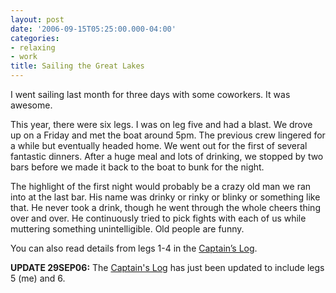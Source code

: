 ```yaml
---
layout: post
date: '2006-09-15T05:25:00.000-04:00'
categories:
- relaxing
- work
title: Sailing the Great Lakes
---
```


I went sailing last month for three days with some coworkers. It was awesome.

This year, there were six legs. I was on leg five and had a blast. We drove up on a Friday and met the boat around 5pm. The previous crew lingered for a while but eventually headed home. We went out for the first of several fantastic dinners. After a huge meal and lots of drinking, we stopped by two bars before we made it back to the boat to bunk for the night.

The highlight of the first night would probably be a crazy old man we ran into at the last bar. His name was drinky or rinky or blinky or something like that. He never took a drink, though he went through the whole cheers thing over and over. He continuously tried to pick fights with each of us while muttering something unintelligible. Old people are funny.

You can also read details from legs 1-4 in the [Captain’s Log](http://www.bumboat.com/log/log2006north.htm).

**UPDATE 29SEP06:** The [Captain's Log](http://www.bumboat.com/log/log2006north.htm) has just been updated to include legs 5 (me) and 6.